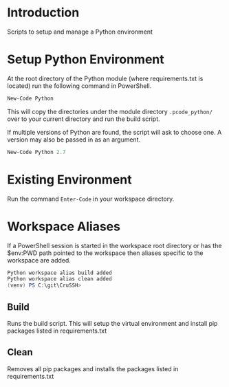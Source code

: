 # Introduction

Scripts to setup and manage a Python environment

# Setup Python Environment

At the root directory of the Python module (where requirements.txt is located) run the following command in PowerShell.

```powershell
New-Code Python
``` 

This will copy the directories under the module directory `.pcode_python/`
over to your current directory and run the build script.

If multiple versions of Python are found, the script will ask to choose
one. A version may also be passed in as an argument.

```powershell
New-Code Python 2.7
```

# Existing Environment

Run the command `Enter-Code` in your workspace directory.

# Workspace Aliases

If a PowerShell session is started in the workspace root directory or has the $env:PWD path pointed to the workspace then aliases specific to the workspace are added.

```powershell
Python workspace alias build added
Python workspace alias clean added
(venv) PS C:\git\CruSSH>
```

## Build

Runs the build script. This will setup the virtual environment and install
pip packages listed in requirements.txt

## Clean

Removes all pip packages and installs the packages listed in requirements.txt
